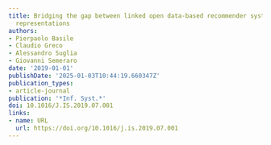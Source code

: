 ```yaml
---
title: Bridging the gap between linked open data-based recommender systems and distributed
  representations
authors:
- Pierpaolo Basile
- Claudio Greco
- Alessandro Suglia
- Giovanni Semeraro
date: '2019-01-01'
publishDate: '2025-01-03T10:44:19.660347Z'
publication_types:
- article-journal
publication: '*Inf. Syst.*'
doi: 10.1016/J.IS.2019.07.001
links:
- name: URL
  url: https://doi.org/10.1016/j.is.2019.07.001
---
```

